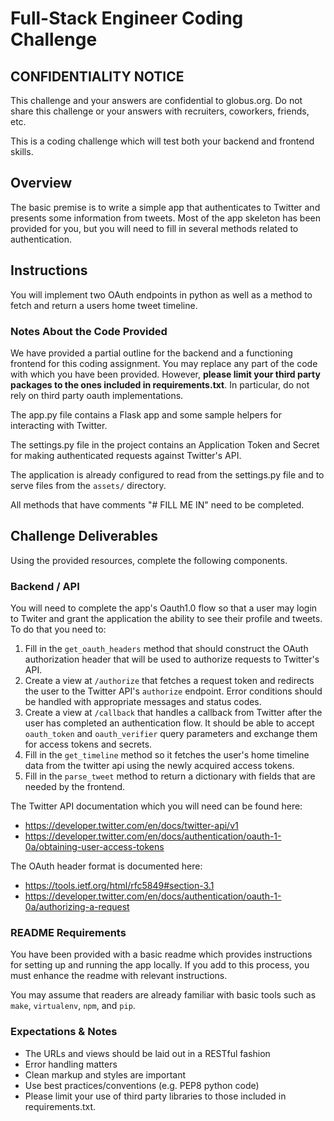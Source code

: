 # Full-Stack Engineer Coding Challenge

## CONFIDENTIALITY NOTICE

This challenge and your answers are confidential to globus.org. Do not share
this challenge or your answers with recruiters, coworkers, friends, etc.

This is a coding challenge which will test both your backend and frontend skills.

## Overview

The basic premise is to write a simple app that authenticates to Twitter and presents some
information from tweets. Most of the app skeleton has been provided for you,
but you will need to fill in several methods related to authentication.

## Instructions

You will implement two OAuth endpoints in python as well as a method to fetch
and return a users home tweet timeline.

### Notes About the Code Provided

We have provided a partial outline for the backend and a functioning frontend
for this coding assignment. You may replace any part of the code with which
you have been provided. However, **please limit your third party packages to
the ones included in requirements.txt**. In particular, do not rely on third
party oauth implementations.

The app.py file contains a Flask app and some sample helpers for
interacting with Twitter.

The settings.py file in the project contains an Application Token and Secret for
making authenticated requests against Twitter's API.

The application is already configured to read from the settings.py file and to
serve files from the `assets/` directory.

All methods that have comments "# FILL ME IN" need to be completed.

## Challenge Deliverables

Using the provided resources, complete the following components.

### Backend / API

You will need to complete the app's Oauth1.0 flow so that a user may login to
Twiter and grant the application the ability to see their profile and tweets.
To do that you need to:

1. Fill in the `get_oauth_headers` method that should construct the OAuth
   authorization header that will be used to authorize requests to Twitter's
   API.
2. Create a view at `/authorize` that fetches a request token and redirects
   the user to the Twitter API's `authorize` endpoint. Error conditions
   should be handled with appropriate messages and status codes.
3. Create a view at `/callback` that handles a callback from Twitter after the
   user has completed an authentication flow. It should be able to accept
   `oauth_token` and `oauth_verifier` query parameters and exchange them for
   access tokens and secrets.
4. Fill in the `get_timeline` method so it fetches the user's home timeline
   data from the twitter api using the newly acquired access tokens.
5. Fill in the `parse_tweet` method to return a dictionary with fields that
   are needed by the frontend.

The Twitter API documentation which you will need can be found here:

* https://developer.twitter.com/en/docs/twitter-api/v1
* https://developer.twitter.com/en/docs/authentication/oauth-1-0a/obtaining-user-access-tokens

The OAuth header format is documented here:

* https://tools.ietf.org/html/rfc5849#section-3.1
* https://developer.twitter.com/en/docs/authentication/oauth-1-0a/authorizing-a-request

### README Requirements

You have been provided with a basic readme which provides instructions for
setting up and running the app locally. If you add to this process, you must
enhance the readme with relevant instructions.

You may assume that readers are already familiar with basic tools such as
`make`, `virtualenv`, `npm`, and `pip`.

### Expectations & Notes

* The URLs and views should be laid out in a RESTful fashion
* Error handling matters
* Clean markup and styles are important
* Use best practices/conventions (e.g. PEP8 python code)
* Please limit your use of third party libraries to those included in
  requirements.txt.
